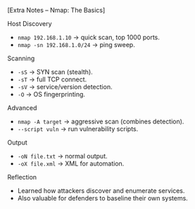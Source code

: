 [Extra Notes – Nmap: The Basics]

Host Discovery

- `nmap 192.168.1.10` → quick scan, top 1000 ports.
- `nmap -sn 192.168.1.0/24` → ping sweep.

Scanning

- `-sS` → SYN scan (stealth).
- `-sT` → full TCP connect.
- `-sV` → service/version detection.
- `-O` → OS fingerprinting.

Advanced

- `nmap -A target` → aggressive scan (combines detection).
- `--script vuln` → run vulnerability scripts.

Output

- `-oN file.txt` → normal output.
- `-oX file.xml` → XML for automation.

Reflection

- Learned how attackers discover and enumerate services.
- Also valuable for defenders to baseline their own systems.

